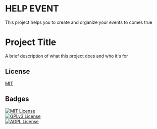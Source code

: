 # HELP EVENT
This project helps you to create and organize your events to comes true

# Project Title  
A brief description of what this project does and who it's for  
 
## License  
[MIT](https://choosealicense.com/licenses/mit/)  
 
## Badges  
[![MIT License](https://img.shields.io/badge/License-MIT-green.svg)](https://choosealicense.com/licenses/mit/)  
[![GPLv3 License](https://img.shields.io/badge/License-GPL%20v3-yellow.svg)](https://choosealicense.com/licenses/gpl-3.0/)  
[![AGPL License](https://img.shields.io/badge/license-AGPL-blue.svg)](https://choosealicense.com/licenses/gpl-3.0/)  